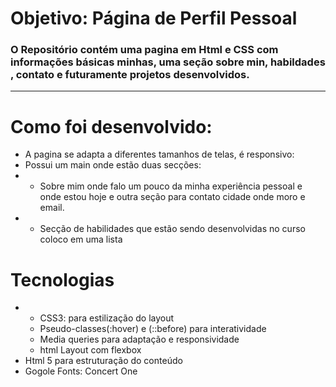 # Objetivo: Página de Perfil Pessoal
### O Repositório contém uma pagina em Html e CSS com informações básicas minhas, uma seção sobre min, habildades , contato e futuramente projetos desenvolvidos.
****
# Como foi desenvolvido:<br>
* A pagina se adapta a diferentes tamanhos de telas, é responsivo:
* Possui um main onde estão duas secções:
* *  Sobre mim onde falo um pouco da minha experiência pessoal e onde estou hoje e outra seção para contato cidade onde moro e email.
* * Secção de habilidades que estão sendo desenvolvidas no curso coloco em uma lista

# Tecnologias 

* * CSS3: para estilização do layout
  * Pseudo-classes(:hover) e (::before) para interatividade
  * Media queries para adaptação e responsividade
  * html Layout com flexbox
* Html 5 para estruturação do conteúdo
* Gogole Fonts: Concert One


